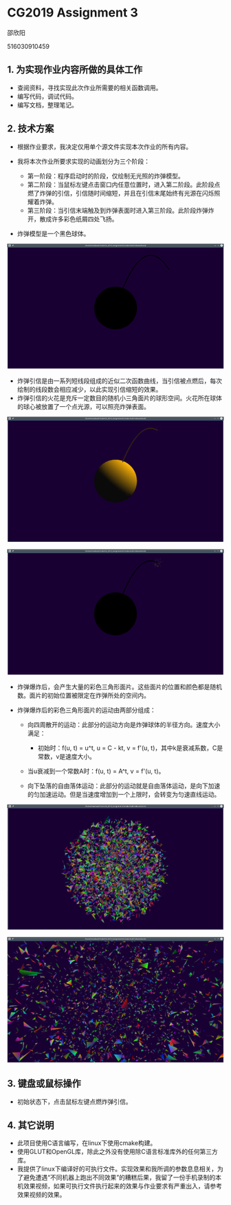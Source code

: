 # CG2019 Assignment 3

邵欣阳

516030910459

## 1. 为实现作业内容所做的具体工作

* 查阅资料，寻找实现此次作业所需要的相关函数调用。
* 编写代码，调试代码。
* 编写文档，整理笔记。

## 2. 技术方案

* 根据作业要求，我决定仅用单个源文件实现本次作业的所有内容。
* 我将本次作业所要求实现的动画划分为三个阶段：

  * 第一阶段：程序启动时的阶段，仅绘制无光照的炸弹模型。
  * 第二阶段：当鼠标左键点击窗口内任意位置时，进入第二阶段。此阶段点燃了炸弹的引信，引信随时间缩短，并且在引信末尾始终有光源在闪烁照耀着炸弹。
  * 第三阶段：当引信末端触及到炸弹表面时进入第三阶段。此阶段炸弹炸开，散成许多彩色纸屑四处飞扬。
* 炸弹模型是一个黑色球体。

![](./assets/phase_1.png)

* 炸弹引信是由一系列短线段组成的近似二次函数曲线，当引信被点燃后，每次绘制的线段数会相应减少，以此实现引信缩短的效果。
* 炸弹引信的火花是充斥一定数目的随机小三角面片的球形空间。火花所在球体的球心被放置了一个点光源，可以照亮炸弹表面。

![](./assets/phase_2_1.png)

![](./assets/phase_2_2.png)

* 炸弹爆炸后，会产生大量的彩色三角形面片。这些面片的位置和颜色都是随机数。面片的初始位置被限定在炸弹所处的空间内。
* 炸弹爆炸后的彩色三角形面片的运动由两部分组成：

  * 向四周散开的运动：此部分的运动方向是炸弹球体的半径方向。速度大小满足：

	  * 初始时：f(u, t) = u^t, u = C - kt, v = f'(u, t)，其中k是衰减系数，C是常数，v是速度大小。
  * 当u衰减到一个常数A时：f(u, t) = A^t, v = f'(u, t)。
  * 向下坠落的自由落体运动：此部分的运动就是自由落体运动，是向下加速的匀加速运动。但是当速度增加到一个上限时，会转变为匀速直线运动。

![](./assets/phase_3_1.png)

![](./assets/phase_3_2.png)

## 3. 键盘或鼠标操作

* 初始状态下，点击鼠标左键点燃炸弹引信。

## 4. 其它说明

* 此项目使用C语言编写，在linux下使用cmake构建。
* 使用GLUT和OpenGL库，除此之外没有使用除C语言标准库外的任何第三方库。
* 我提供了linux下编译好的可执行文件。实现效果和我所调的参数息息相关，为了避免遭遇“不同机器上跑出不同效果”的糟糕后果，我留了一份手机录制的本机效果视频，如果可执行文件执行起来的效果与作业要求有严重出入，请参考效果视频的效果。